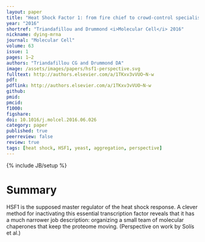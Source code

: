 ```yaml
---
layout: paper
title: "Heat Shock Factor 1: from fire chief to crowd-control specialist"
year: "2016"
shortref: "Triandafillou and Drummond <i>Molecular Cell</i> 2016"
nickname: dying-mrna
journal: "Molecular Cell"
volume: 63
issue: 1
pages: 1—2
authors: "Triandafillou CG and Drummond DA"
image: /assets/images/papers/hsf1-perspective.svg
fulltext: http://authors.elsevier.com/a/1TKxv3vVUO~N-w
pdf: 
pdflink: http://authors.elsevier.com/a/1TKxv3vVUO~N-w
github: 
pmid: 
pmcid: 
f1000: 
figshare: 
doi: 10.1016/j.molcel.2016.06.026
category: paper
published: true
peerreview: false
review: true
tags: [heat shock, HSF1, yeast, aggregation, perspective]
---
```

{% include JB/setup %}

# Summary 

HSF1 is the supposed master regulator of the heat shock response. A clever method for inactivating this essential transcription factor reveals that it has a much narrower job description: organizing a small team of molecular chaperones that keep the proteome moving. (Perspective on work by Solís et al.)
